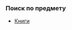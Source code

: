 ### Поиск по предмету
+ [Книги](https://github.com/stBurning/Mathematics_KPFU/blob/master/links/books_functional_analysis/readme.md)
